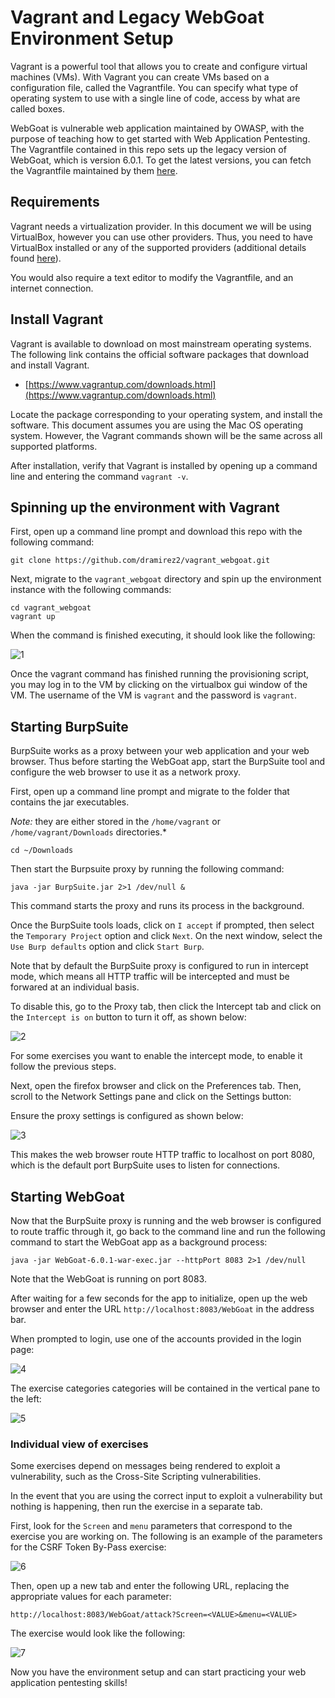 # Vagrant and Legacy WebGoat Environment Setup

Vagrant is a powerful tool that allows you to create and configure virtual machines (VMs).
With Vagrant you can create VMs based on a configuration file, called the Vagrantfile. You can specify what type of operating system to use with a single line of code, access by what are called boxes.  

WebGoat is vulnerable web application maintained by OWASP, with the purpose of teaching how to get started with Web Application Pentesting. The Vagrantfile contained in this repo sets up the legacy version of WebGoat, which is version 6.0.1. To get the latest versions, you can fetch the Vagrantfile maintained by them [here](https://github.com/WebGoat/WebGoat/tree/develop/webgoat-images/vagrant-training).

## Requirements
Vagrant needs a virtualization provider. In this document we will be using VirtualBox, however you can use other providers. Thus, you need to have VirtualBox installed or any of the supported providers (additional details found [here](https://www.vagrantup.com/docs/providers/)).

You would also require a text editor to modify the Vagrantfile, and an internet connection.

## Install Vagrant
Vagrant is available to download on most mainstream operating systems. The following link contains the official software packages that download and install Vagrant.

* [https://www.vagrantup.com/downloads.html](https://www.vagrantup.com/downloads.html)

Locate the package corresponding to your operating system, and install the software. This document assumes you are using the Mac OS operating system. However, the Vagrant commands shown will be the same across all supported platforms.

After installation, verify that Vagrant is installed by opening up a command line and entering the command `vagrant -v`.

## Spinning up the environment with Vagrant

First, open up a command line prompt and download this repo with the following command:
	
	git clone https://github.com/dramirez2/vagrant_webgoat.git
	
Next, migrate to the `vagrant_webgoat` directory and  spin up the environment instance with the following commands:

	cd vagrant_webgoat
	vagrant up
	
When the command is finished executing, it should look like the following:

![1]

Once the vagrant command has finished running the provisioning script, you may log in to the VM by clicking on the virtualbox gui window of the VM. The username of the VM is `vagrant` and the password is `vagrant`.

## Starting BurpSuite 

BurpSuite works as a proxy between your web application and your web browser. Thus before starting the WebGoat app, start the BurpSuite tool and configure the web browser to use it as a network proxy.

First, open up a command line prompt and migrate to the folder that contains the jar executables. 

*Note:* they are either stored in the `/home/vagrant` or `/home/vagrant/Downloads` directories.*

	cd ~/Downloads

Then start the Burpsuite proxy by running the following command:

	java -jar BurpSuite.jar 2>1 /dev/null &
	
This command starts the proxy and runs its process in the background.

Once the BurpSuite tools loads, click on `I accept` if prompted, then select the `Temporary Project` option and click `Next`. On the next window, select the `Use Burp defaults` option and click `Start Burp`.

Note that by default the BurpSuite proxy is configured to run in intercept mode, which means all HTTP traffic will be intercepted and must be forwared at an individual basis. 

To disable this, go to the Proxy tab, then click the Intercept tab and click on the `Intercept is on` button to turn it off, as shown below:

![2]

For some exercises you want to enable the intercept mode, to enable it follow the previous steps.

Next, open the firefox browser and click on the Preferences tab. Then, scroll to the Network Settings pane and click on the Settings button:

Ensure the proxy settings is configured as shown below:

![3]

This makes the web browser route HTTP traffic to localhost on port 8080, which is the default port BurpSuite uses to listen for connections.


## Starting WebGoat

Now that the BurpSuite proxy is running and the web browser is configured to route traffic through it, go back to the command line and run the following command to start the WebGoat app as a background process:

	java -jar WebGoat-6.0.1-war-exec.jar --httpPort 8083 2>1 /dev/null
	
Note that the WebGoat is running on port 8083.

After waiting for a few seconds for the app to initialize, open up the web browser and enter the URL `http://localhost:8083/WebGoat` in the address bar.

When prompted to login, use one of the accounts provided in the login page:

![4]

The exercise categories categories will be contained in the vertical pane to the left:

![5]

### Individual view of exercises

Some exercises depend on messages being rendered to exploit a vulnerability, such as the Cross-Site Scripting vulnerabilities. 

In the event that you are using the correct input to exploit a vulnerability but nothing is happening, then run the exercise in a separate tab.

First, look for the `Screen` and `menu` parameters that correspond to the exercise you are working on. The following is an example of the parameters for the CSRF Token By-Pass exercise:

![6]

Then, open up a new tab and enter the following URL, replacing the appropriate values for each parameter:
	
	http://localhost:8083/WebGoat/attack?Screen=<VALUE>&menu=<VALUE>

The exercise would look like the following:

![7]

Now you have the environment setup and can start practicing your web application pentesting skills!

<!-- References to images -->

[1]: SCREENSHOTS/1.png
[2]: SCREENSHOTS/2.png
[3]: SCREENSHOTS/3.png
[4]: SCREENSHOTS/4.png
[5]: SCREENSHOTS/5.png
[6]: SCREENSHOTS/6.png
[7]: SCREENSHOTS/7.png
